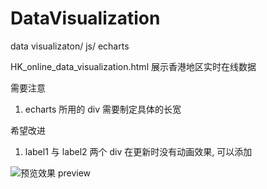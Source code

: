 # DataVisualization
data visualizaton/ js/ echarts


HK_online_data_visualization.html
展示香港地区实时在线数据


需要注意

1. echarts 所用的 div 需要制定具体的长宽


希望改进

1. label1 与 label2 两个 div 在更新时没有动画效果, 可以添加

![ 预览效果 preview ](https://github.com/MartiBook/DataVisualization-for-UHuiBao/tree/master/demo_images/only_one.gif)




